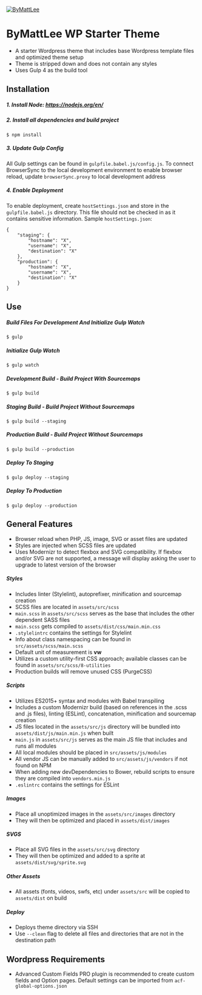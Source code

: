 [![ByMattLee](http://hosted.bymattlee.com/github/bymattlee-logo.png)](http://bymattlee.com)

# ByMattLee WP Starter Theme
* A starter Wordpress theme that includes base Wordpress template files and optimized theme setup
* Theme is stripped down and does not contain any styles
* Uses Gulp 4 as the build tool

## Installation
##### 1. Install Node: <https://nodejs.org/en/>
##### 2. Install all dependencies and build project
```
$ npm install
```
##### 3. Update Gulp Config
All Gulp settings can be found in `gulpfile.babel.js/config.js`. To connect BrowserSync to the local development environment to enable browser reload, update `browserSync.proxy` to local development address
##### 4. Enable Deployment
To enable deployment, create `hostSettings.json` and store in the `gulpfile.babel.js` directory. This file should not be checked in as it contains sensitive information. Sample `hostSettings.json`:
```
{
	"staging": {
		"hostname": "X",
		"username": "X",
		"destination": "X"
	},
	"production": {
		"hostname": "X",
		"username": "X",
		"destination": "X"
	}
}
```

## Use
##### Build Files For Development And Initialize Gulp Watch
```
$ gulp
```
##### Initialize Gulp Watch
```
$ gulp watch
```
##### Development Build - Build Project With Sourcemaps
```
$ gulp build
```
##### Staging Build - Build Project Without Sourcemaps
```
$ gulp build --staging
```
##### Production Build - Build Project Without Sourcemaps
```
$ gulp build --production
```
##### Deploy To Staging
```
$ gulp deploy --staging
```
##### Deploy To Production
```
$ gulp deploy --production
```

## General Features
* Browser reload when PHP, JS, image, SVG or asset files are updated
* Styles are injected when SCSS files are updated
* Uses Modernizr to detect flexbox and SVG compatibility. If flexbox and/or SVG are not supported, a message will display asking the user to upgrade to latest version of the browser

##### Styles
* Includes linter (Stylelint), autoprefixer, minification and sourcemap creation
* SCSS files are located in `assets/src/scss`
* `main.scss` in `assets/src/scss` serves as the base that includes the other dependent SASS files
* `main.scss` gets compiled to `assets/dist/css/main.min.css`
* `.stylelintrc` contains the settings for Stylelint
* Info about class namespacing can be found in `src/assets/scss/main.scss`
* Default unit of measurement is **vw**
* Utilizes a custom utility-first CSS approach; available classes can be found in `assets/src/scss/8-utilities`
* Production builds will remove unused CSS (PurgeCSS)

##### Scripts
* Utilizes ES2015+ syntax and modules with Babel transpiling
* Includes a custom Modernizr build (based on references in the .scss and .js files), linting (ESLint), concatenation, minification and sourcemap creation
* JS files located in the `assets/src/js` directory will be bundled into `assets/dist/js/main.min.js` when built
* `main.js` in `assets/src/js` serves as the main JS file that includes and runs all modules
* All local modules should be placed in `src/assets/js/modules`
* All vendor JS can be manually added to `src/assets/js/vendors` if not found on NPM 
* When adding new devDependencies to Bower, rebuild scripts to ensure they are compiled into `vendors.min.js`
* `.eslintrc` contains the settings for ESLint

##### Images
* Place all unoptimized images in the `assets/src/images` directory
* They will then be optimized and placed in `assets/dist/images`

##### SVGS
* Place all SVG files in the `assets/src/svg` directory
* They will then be optimized and added to a sprite at `assets/dist/svg/sprite.svg`

##### Other Assets
* All assets (fonts, videos, swfs, etc) under `assets/src` will be copied to `assets/dist` on build

##### Deploy
* Deploys theme directory via SSH
* Use `--clean` flag to delete all files and directories that are not in the destination path

## Wordpress Requirements
* Advanced Custom Fields PRO plugin is recommended to create custom fields and Option pages. Default settings can be imported from `acf-global-options.json`
